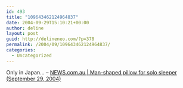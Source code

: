 ```yaml
---
id: 493
title: "109643462124964837"
date: 2004-09-29T15:10:21+00:00
author: deline
layout: post
guid: http://delineneo.com/?p=378
permalink: /2004/09/109643462124964837/
categories:
  - Uncategorized
---
```

Only in Japan&#8230; &#8211; [NEWS.com.au | Man-shaped pillow for solo sleeper (September 29, 2004)](http://www.news.com.au/common/story_page/0,4057,10917596%255E1702,00.html)
